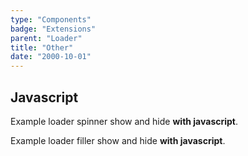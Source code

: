 ```yaml
---
type: "Components"
badge: "Extensions"
parent: "Loader"
title: "Other"
date: "2000-10-01"
---
```


## Javascript

Example loader spinner show and hide **with javascript**.

<demo>
  <demovanilla src="vanilla/components/loader/js-spinner">
  </demovanilla>
</demo>

Example loader filler show and hide **with javascript**.

<demo>
  <demovanilla src="vanilla/components/loader/js-filler">
  </demovanilla>
</demo>
